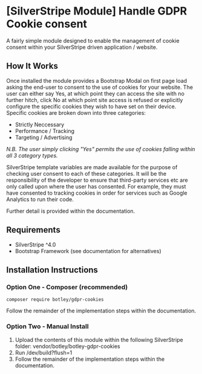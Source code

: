 # [SilverStripe Module] Handle GDPR Cookie consent

A fairly simple module designed to enable the management of cookie consent within your SilverStripe driven application / website. 

## How It Works

Once installed the module provides a Bootstrap Modal on first page load asking the end-user to consent to the use of cookies for your website. The user can either say Yes, at which point they can access the site with no further hitch, click No at which point site access is refused or explicitly configure the specific cookies they wish to have set on their device. Specific cookies are broken down into three categories:

- Strictly Neccessary
- Performance / Tracking
- Targeting / Advertising

*N.B. The user simply clicking "Yes" permits the use of cookies falling within all 3 category types.*

SilverStripe template variables are made available for the purpose of checking user consent to each of these categories. It will be the responsibility of the developer to ensure that third-party services etc are only called upon where the user has consented. For example, they must have consented to tracking cookies in order for services such as Google Analytics to run their code.

Further detail is provided within the documentation.

## Requirements

- SilverStripe ^4.0
- Bootstrap Framework (see documentation for alternatives)

## Installation Instructions

### Option One - Composer (recommended)

```composer require botley/gdpr-cookies```

Follow the remainder of the implementation steps within the documentation.

### Option Two - Manual Install 

1. Upload the contents of this module within the following SilverStripe folder: vendor/botley/botley-gdpr-cookies
2. Run /dev/build?flush=1
3. Follow the remainder of the implementation steps within the documentation.


